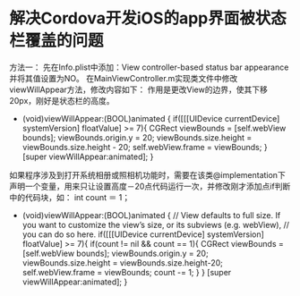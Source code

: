 # 解决Cordova开发iOS的app界面被状态栏覆盖的问题

方法一：
先在Info.plist中添加：View controller-based status bar appearance 并将其值设置为NO。
在MainViewController.m实现类文件中修改viewWillAppear方法，修改内容如下：
作用是更改View的边界，使其下移20px，刚好是状态栏的高度。
- (void)viewWillAppear:(BOOL)animated
{
if([[[UIDevice currentDevice] systemVersion] floatValue] >= 7){
CGRect viewBounds = [self.webView bounds];
viewBounds.origin.y = 20;
viewBounds.size.height = viewBounds.size.height - 20;
self.webView.frame = viewBounds;
}
[super viewWillAppear:animated];
}

如果程序涉及到打开系统相册或照相机功能时，需要在该类@implementation下声明一个变量，用来只让设置高度－20点代码运行一次，并修改刚才添加点if判断中的代码块，如：
int count ＝ 1；
- (void)viewWillAppear:(BOOL)animated
{
// View defaults to full size. If you want to customize the view’s size, or its subviews (e.g. webView),
// you can do so here.
if([[[UIDevice currentDevice] systemVersion] floatValue] >= 7){
if(count != nil && count == 1){
CGRect viewBounds = [self.webView bounds];
viewBounds.origin.y = 20;
viewBounds.size.height = viewBounds.size.height-20;
self.webView.frame = viewBounds;
count -= 1;
}
}
[super viewWillAppear:animated];
}
